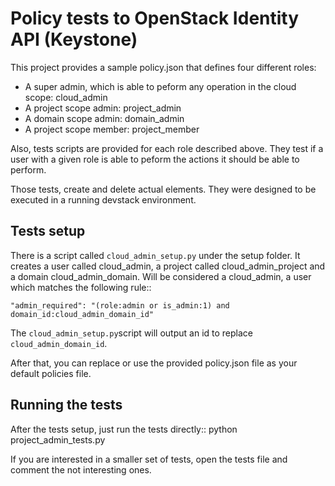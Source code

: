 Policy tests to OpenStack Identity API (Keystone)
=================================================

This project provides a sample policy.json that defines four
different roles:

- A super admin, which is able to peform any operation in the cloud scope: cloud_admin
- A project scope admin: project_admin
- A domain scope admin: domain_admin
- A project scope member: project_member

Also, tests scripts are provided for each role described above. They test 
if a user with a given role is able to peform the actions it should be
able to perform.

Those tests, create and delete actual elements. They were designed to be executed
in a running devstack environment.

Tests setup
-------------

There is a script called ``cloud_admin_setup.py`` under the setup folder.
It creates a user called cloud_admin, a project called cloud_admin_project
and a domain cloud_admin_domain. Will be considered a cloud_admin, a user
which matches the following rule::

    "admin_required": "(role:admin or is_admin:1) and domain_id:cloud_admin_domain_id"

The ``cloud_admin_setup.py``script will output an id to replace ``cloud_admin_domain_id``.

After that, you can replace or use the provided policy.json file as your
default policies file.

Running the tests
-----------------

After the tests setup, just run the tests directly::
    python project_admin_tests.py

If you are interested in a smaller set of tests, open the tests file and comment
the not interesting ones.
